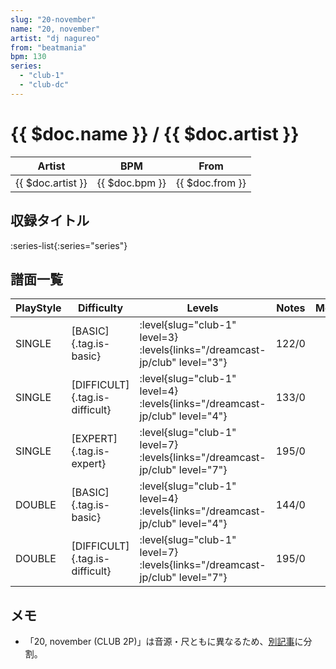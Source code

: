 ```yaml
---
slug: "20-november"
name: "20, november"
artist: "dj nagureo"
from: "beatmania"
bpm: 130
series:
  - "club-1"
  - "club-dc"
---
```


# {{ $doc.name }} / {{ $doc.artist }}

|Artist|BPM|From|
|------|---|----|
|{{ $doc.artist }}|{{ $doc.bpm }}|{{ $doc.from }}|

## 収録タイトル

:series-list{:series="series"}

## 譜面一覧

|PlayStyle|Difficulty|Levels|Notes|Movie|
|---------|----------|------|-----|-----|
|SINGLE|[BASIC]{.tag.is-basic}|<div class="field is-grouped is-grouped-multiline"> :level{slug="club-1" level=3}  :levels{links="/dreamcast-jp/club" level="3"}</div>|122/0||
|SINGLE|[DIFFICULT]{.tag.is-difficult}|<div class="field is-grouped is-grouped-multiline"> :level{slug="club-1" level=4}  :levels{links="/dreamcast-jp/club" level="4"}</div>|133/0||
|SINGLE|[EXPERT]{.tag.is-expert}|<div class="field is-grouped is-grouped-multiline"> :level{slug="club-1" level=7}  :levels{links="/dreamcast-jp/club" level="7"}</div>|195/0||
|DOUBLE|[BASIC]{.tag.is-basic}|<div class="field is-grouped is-grouped-multiline"> :level{slug="club-1" level=4}  :levels{links="/dreamcast-jp/club" level="4"}</div>|144/0||
|DOUBLE|[DIFFICULT]{.tag.is-difficult}|<div class="field is-grouped is-grouped-multiline"> :level{slug="club-1" level=7}  :levels{links="/dreamcast-jp/club" level="7"}</div>|195/0||

## メモ

- 「20, november (CLUB 2P)」は音源・尺ともに異なるため、[別記事](/songs/20-november-2p)に分割。
